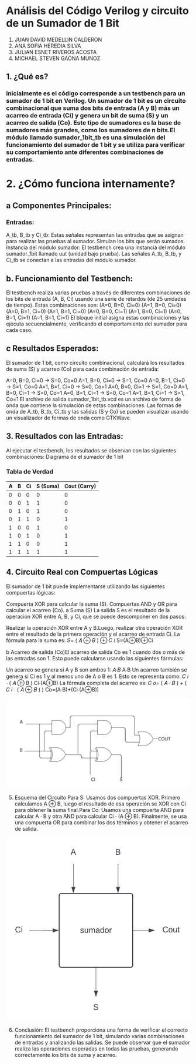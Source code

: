 # Análisis del Código Verilog y circuito  de un Sumador de 1 Bit  
1. JUAN DAVID MEDELLIN CALDERON
2. ANA SOFIA HEREDIA SILVA
3. JULIAN ESNET RIVEROS ACOSTA
4. MICHAEL STEVEN GAONA MUNOZ
##  1. ¿Qué es?
### inicialmente es el  código corresponde a un testbench para un sumador de 1 bit en Verilog. Un sumador de 1 bit es un circuito combinacional que suma dos bits de entrada (A y B) más un acarreo de entrada (Ci) y genera un bit de suma (S) y un acarreo de salida (Co). Este tipo de sumadores es la base de sumadores más grandes, como los sumadores de n bits.El módulo llamado sumador_1bit_tb es una simulación del funcionamiento del sumador de 1 bit y se utiliza para verificar su comportamiento ante diferentes combinaciones de entradas.

# 2. ¿Cómo funciona internamente?

## a Componentes Principales:
### Entradas:
 A_tb, B_tb y Ci_tb: Estas señales representan las entradas que se asignan para realizar las pruebas al sumador. Simulan los bits que serán sumados.
 Instancia del módulo sumador: El testbench crea una instancia del módulo sumador_1bit llamado uut (unidad bajo prueba). Las señales A_tb, B_tb, y Ci_tb se conectan a las entradas del módulo sumador.


## b. Funcionamiento del Testbench:
 El testbench realiza varias pruebas a través de diferentes combinaciones de los bits de entrada (A, B, Ci) usando una serie de retardos (de 25 unidades de tiempo). Estas combinaciones son:
 (A=0, B=0, Ci=0)
 (A=1, B=0, Ci=0)
 (A=0, B=1, Ci=0) 
 (A=1, B=1, Ci=0)
 (A=0, B=0, Ci=1)
 (A=1, B=0, Ci=1)
 (A=0, B=1, Ci=1)
 (A=1, B=1, Ci=1)
El bloque initial asigna estas combinaciones y las ejecuta secuencialmente, verificando el comportamiento del sumador para cada caso.

## c Resultados Esperados:
El sumador de 1 bit, como circuito combinacional, calculará los resultados de suma (S) y acarreo (Co) para cada combinación de entrada:

 A=0, B=0, Ci=0 → S=0, Co=0
 A=1, B=0, Ci=0 → S=1, Co=0
 A=0, B=1, Ci=0 → S=1, Co=0
 A=1, B=1, Ci=0 → S=0, Co=1
 A=0, B=0, Ci=1 → S=1, Co=0
 A=1, B=0, Ci=1 → S=0, Co=1
 A=0, B=1, Ci=1 → S=0, Co=1
 A=1, B=1, Ci=1 → S=1, Co=1
 El archivo de salida sumador_1bit_tb.vcd es un archivo de forma de onda que contiene la simulación de estas combinaciones. Las formas de onda de A_tb, B_tb, Ci_tb y las salidas (S y Co) se pueden visualizar usando un visualizador de formas de onda como GTKWave.
## 3. Resultados con las Entradas:
 Al ejecutar el testbench, los resultados se observan con las siguientes combinaciones:
 Diagrama de el sumador de 1 bit


### Tabla de Verdad

| A | B | Ci | S (Suma) | Cout (Carry) |
|---|---|----|----------|--------------|
| 0 | 0 | 0  | 0        | 0            |
| 0 | 0 | 1  | 1        | 0            |
| 0 | 1 | 0  | 1        | 0            |
| 0 | 1 | 1  | 0        | 1            |
| 1 | 0 | 0  | 1        | 0            |
| 1 | 0 | 1  | 0        | 1            |
| 1 | 1 | 0  | 0        | 1            |
| 1 | 1 | 1  | 1        | 1            |

## 4. Circuito Real con Compuertas Lógicas
 El sumador de 1 bit puede implementarse utilizando las siguientes compuertas lógicas:

 Compuerta XOR para calcular la suma (S).
 Compuertas AND y OR para calcular el acarreo (Co).
 a Suma (S)
 La salida S es el resultado de la operación XOR entre A, B, y Ci, que se puede descomponer en dos pasos:

Realizar la operación XOR entre A y B.Luego, realizar otra operación XOR entre el resultado de la primera operación y el acarreo de entrada Ci.
 La fórmula para la suma es: 
𝑆=
(
𝐴
⊕
𝐵
)
⊕
𝐶
𝑖
S=(A⊕B)⊕Ci

 b Acarreo de salida (Co)El acarreo de salida Co es 1 cuando dos o más de las entradas son 1. Esto puede calcularse usando las siguientes fórmulas:

 Un acarreo se genera si A y B son ambos 1: 𝐴⋅𝐵 A⋅B Un acarreo también se genera si Ci es 1 y al menos uno de A o B es 1. Esto se representa como: 
𝐶
𝑖
⋅
(
𝐴
⊕
𝐵
)
Ci⋅(A⊕B)
 La fórmula completa del acarreo es: 
𝐶
𝑜=
(
𝐴
⋅
𝐵
)
+
(
𝐶
𝑖
⋅
(
𝐴
⊕
𝐵
)
)
Co=(A⋅B)+(Ci⋅(A⊕B))

![Texto alternativo](img\img1.jpeg)



 5. Esquema del Circuito
 Para S: Usamos dos compuertas XOR. Primero calculamos A ⊕ B, luego el resultado de esa operación se XOR con Ci para obtener la suma final.Para Co: Usamos una compuerta AND para calcular A · B y otra AND para calcular Ci · (A ⊕ B). Finalmente, se usa una compuerta OR para combinar los dos términos y obtener el acarreo de salida.

![Texto alternativo](img\img2.jpeg)


 6. Conclusión:
 El testbench proporciona una forma de verificar el correcto funcionamiento del sumador de 1 bit, simulando varias combinaciones de entradas y analizando las salidas. Se puede observar que el sumador realiza las operaciones esperadas en todas las pruebas, generando correctamente los bits de suma y acarreo.